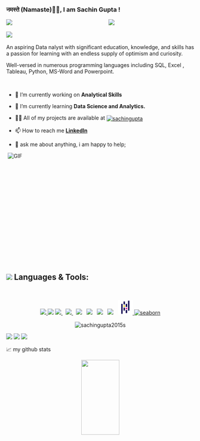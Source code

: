 ### नमस्ते (Namaste)🙏🏻, I am Sachin Gupta !
<img align='right' src="https://media.giphy.com/media/M9gbBd9nbDrOTu1Mqx/giphy.gif" width="230">
<a href="https://github.com/durgeshrai633/readme-typing-svg"><img
        src="https://readme-typing-svg.herokuapp.com?lines=Aspiring+Data+Analyst"></a>

![](https://visitor-badge.glitch.me/badge?page_id=alicehack2020.alicehack2020)

An aspiring Data nalyst  with significant education, knowledge, and skills has a passion for learning with an endless supply of optimism and curiosity.

Well-versed in numerous programming languages including SQL, Excel , Tableau, Python, MS-Word and Powerpoint.


<br />
<!-- ABOUT ME -->

- 🔭 I’m currently working on **Analytical Skills**

- 🌱 I’m currently learning **Data Science and Analytics.**

- 👨‍💻 All of my projects are available at <a href="https://github.com/sachingupta2015s?tab=repositories"><img align="center" src="https://raw.githubusercontent.com/rahuldkjain/github-profile-readme-generator/master/src/images/icons/Social/github.svg" alt="sachingupta" height="30" width="40" style="max-width: 100%;"></a>

- 📫 How to reach me **[LinkedIn](https://www.linkedin.com/in/sachin-gupta-45b8b2220/)**


- 💬 ask me about anything, i am happy to help;
 <img align="right" alt="GIF" clear = "both" src="https://github.com/abhisheknaiidu/abhisheknaiidu/blob/master/code.gif?raw=true" width="500" height="320" />

<br>

<!--Code For Language and Tool-->
<br>
<br>
<h2 dir="auto"><img src="https://camo.githubusercontent.com/b429fd0344f4072885b19923f824d4616893261e9d7cc2afb62f85224caca070/68747470733a2f2f6d656469612e67697068792e636f6d2f6d656469612f6a32704f476547594b65327843434b7766692f67697068792e676966" width="40" data-animated-image="" </a> <strong>Languages &amp; Tools:</strong></h2>
<br>
<!--Code For Inserting Icon Of Languages and Tools-->

<p align="center">  
    <a href="https://www.python.org" target="_blank"> <img src="https://img.icons8.com/color/48/000000/python.png"/> </a> 
    <a href="https://www.tableau.com/" target="_blank"> <img src="https://img.icons8.com/color/48/000000/tableau-software.png"/></a> 
    <a style="padding-right:8px;" href="https://www.mysql.com/" target="_blank"> <img src="https://img.icons8.com/fluent/50/000000/mysql-logo.png"/> </a>
    <a style="padding-right:8px;" href="https://www.microsoft.com/en-in/microsoft-365/excel" target="_blank"><img src="https://img.icons8.com/fluency/48/000000/microsoft-excel-2019.png"/> </a>
    <a style="padding-right:8px;" href="https://www.microsoft.com/en-us/microsoft-365/powerpoint" target="_blank"> <img src="https://img.icons8.com/color/48/000000/microsoft-powerpoint-2019--v1.png"/></a>
    <a style="padding-right:8px;" href="https://www.microsoft.com/en-us/microsoft-365/word" target="_blank"> <img src="https://img.icons8.com/ios-filled/50/000000/ms-word.png"/></a>
    <a style="padding-right:8px;" href="https://www.google.com/sheets/about/" target="_blank"> <img src="https://img.icons8.com/color/48/000000/google-sheets.png"/></a>
    <a style="padding-right:8px;" href="https://www.microsoft.com/en-in/sql-server/sql-server-downloads" target="_blank"> <img src="https://img.icons8.com/color/48/000000/microsoft-sql-server.png"/></a>
    <a href="https://pandas.pydata.org/" target="_blank" rel="noreferrer"> <img src="https://raw.githubusercontent.com/devicons/devicon/2ae2a900d2f041da66e950e4d48052658d850630/icons/pandas/pandas-original.svg" alt="pandas" width="40" height="40"/> </a> 
    <a href="https://seaborn.pydata.org/" target="_blank" rel="noreferrer"> <img src="https://seaborn.pydata.org/_images/logo-mark-lightbg.svg" alt="seaborn" width="40" height="40"/> </a>

<!-- STREAK CODE -->

  <p align="center"><img align="center" src=" https://github-readme-streak-stats.herokuapp.com?user=sachingupta2015s&theme=black-ice&hide_border=true&background=060A0CD0" alt="sachingupta2015s" /></p>
                      


        
        

    
</p>



<!-- CONNECT WITH ME ICONS CODE -->
<p align="left">
<a href = "https://www.linkedin.com/in/sachin-gupta-45b8b2220/" ><img src="https://img.icons8.com/fluent/48/000000/linkedin.png" /></a>
<a href = "https://github.com/sachingupta2015s?tab=repositories" ><img src="https://img.icons8.com/windows/48/000000/github.png" /></a>
<a href="mailto:sg07011998@gmail.com" ><img src="https://img.icons8.com/color/48/000000/gmail-new.png" /></a>
</p>

<!--END_SECTION:waka-->

📈 my github stats

<p align="center"> 
        <img height= "200px" width ="45%" src="https://github-readme-streak-stats.herokuapp.com/?user=samar4saeedkhan&theme=black-ice&hide_border=true&stroke=0000&background=060A0CD0" />





